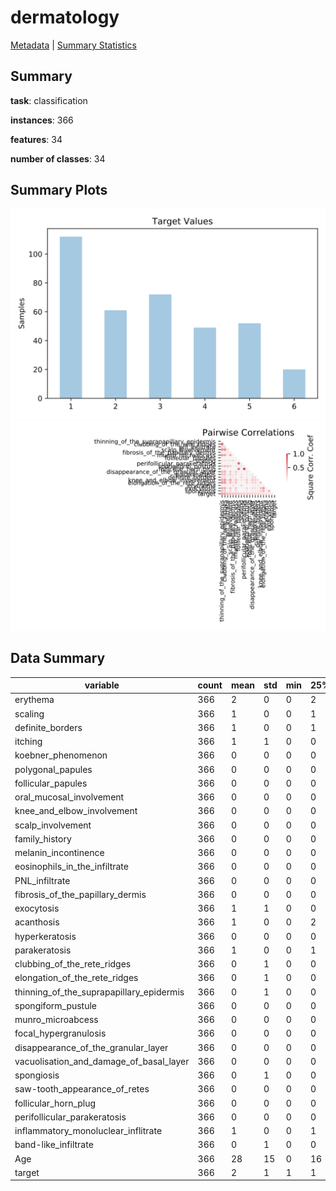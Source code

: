 # dermatology

[Metadata](metadata.yaml) | [Summary Statistics](summary_stats.csv)

## Summary

**task**: classification

**instances**: 366

**features**: 34

**number of classes**: 34

## Summary Plots

![Labels](label.svg)
![Corr](corr.svg)

## Data Summary

|	variable	|	count	|	mean	|	std	|	min	|	25%	|	50%	|	75%	|	max|
| --- | --- | --- | --- | --- | --- | --- | --- | --- |
|	erythema	|	366	|	2	|	0	|	0	|	2	|	2	|	2	|	3
|	scaling	|	366	|	1	|	0	|	0	|	1	|	2	|	2	|	3
|	definite_borders	|	366	|	1	|	0	|	0	|	1	|	2	|	2	|	3
|	itching	|	366	|	1	|	1	|	0	|	0	|	1	|	2	|	3
|	koebner_phenomenon	|	366	|	0	|	0	|	0	|	0	|	0	|	1	|	3
|	polygonal_papules	|	366	|	0	|	0	|	0	|	0	|	0	|	0	|	3
|	follicular_papules	|	366	|	0	|	0	|	0	|	0	|	0	|	0	|	3
|	oral_mucosal_involvement	|	366	|	0	|	0	|	0	|	0	|	0	|	0	|	3
|	knee_and_elbow_involvement	|	366	|	0	|	0	|	0	|	0	|	0	|	1	|	3
|	scalp_involvement	|	366	|	0	|	0	|	0	|	0	|	0	|	1	|	3
|	family_history	|	366	|	0	|	0	|	0	|	0	|	0	|	0	|	1
|	melanin_incontinence	|	366	|	0	|	0	|	0	|	0	|	0	|	0	|	3
|	eosinophils_in_the_infiltrate	|	366	|	0	|	0	|	0	|	0	|	0	|	0	|	2
|	PNL_infiltrate	|	366	|	0	|	0	|	0	|	0	|	0	|	1	|	3
|	fibrosis_of_the_papillary_dermis	|	366	|	0	|	0	|	0	|	0	|	0	|	0	|	3
|	exocytosis	|	366	|	1	|	1	|	0	|	0	|	2	|	2	|	3
|	acanthosis	|	366	|	1	|	0	|	0	|	2	|	2	|	2	|	3
|	hyperkeratosis	|	366	|	0	|	0	|	0	|	0	|	0	|	1	|	3
|	parakeratosis	|	366	|	1	|	0	|	0	|	1	|	1	|	2	|	3
|	clubbing_of_the_rete_ridges	|	366	|	0	|	1	|	0	|	0	|	0	|	2	|	3
|	elongation_of_the_rete_ridges	|	366	|	0	|	1	|	0	|	0	|	0	|	2	|	3
|	thinning_of_the_suprapapillary_epidermis	|	366	|	0	|	1	|	0	|	0	|	0	|	1	|	3
|	spongiform_pustule	|	366	|	0	|	0	|	0	|	0	|	0	|	0	|	3
|	munro_microabcess	|	366	|	0	|	0	|	0	|	0	|	0	|	0	|	3
|	focal_hypergranulosis	|	366	|	0	|	0	|	0	|	0	|	0	|	0	|	3
|	disappearance_of_the_granular_layer	|	366	|	0	|	0	|	0	|	0	|	0	|	1	|	3
|	vacuolisation_and_damage_of_basal_layer	|	366	|	0	|	0	|	0	|	0	|	0	|	0	|	3
|	spongiosis	|	366	|	0	|	1	|	0	|	0	|	0	|	2	|	3
|	saw-tooth_appearance_of_retes	|	366	|	0	|	0	|	0	|	0	|	0	|	0	|	3
|	follicular_horn_plug	|	366	|	0	|	0	|	0	|	0	|	0	|	0	|	3
|	perifollicular_parakeratosis	|	366	|	0	|	0	|	0	|	0	|	0	|	0	|	3
|	inflammatory_monoluclear_inflitrate	|	366	|	1	|	0	|	0	|	1	|	2	|	2	|	3
|	band-like_infiltrate	|	366	|	0	|	1	|	0	|	0	|	0	|	0	|	3
|	Age	|	366	|	28	|	15	|	0	|	16	|	25	|	40	|	60
|	target	|	366	|	2	|	1	|	1	|	1	|	3	|	4	|	6
